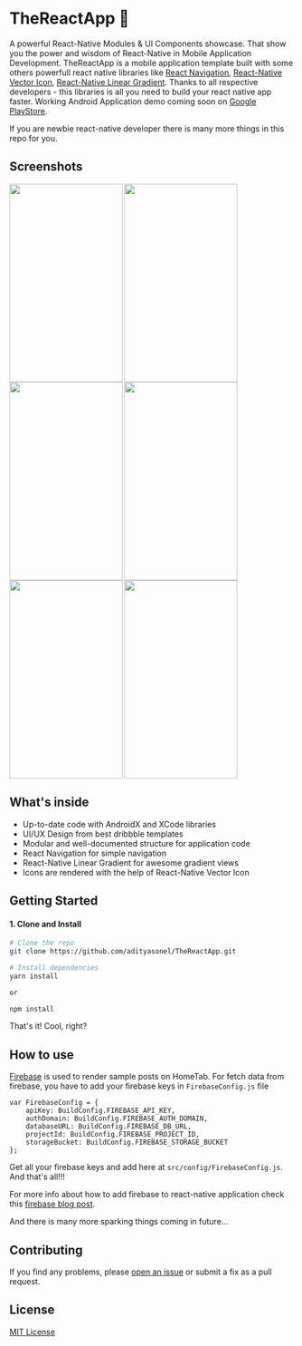 # TheReactApp 🚀

A powerful React-Native Modules &amp; UI Components showcase. That show you the power and wisdom of React-Native in Mobile Application Development. TheReactApp is a mobile application template built with some others powerfull react native libraries like [React Navigation](https://reactnavigation.org), [React-Native Vector Icon](https://github.com/oblador/react-native-vector-icons), [React-Native Linear Gradient](https://github.com/react-native-community/react-native-linear-gradient). Thanks to all respective developers - this libraries is all you need to build your react native app faster. Working Android Application demo coming soon on [Google PlayStore](https://play.google.com/store).

If you are newbie react-native developer there is many more things in this repo for you.

## Screenshots

<img align="left" src="https://github.com/adityasonel/TheReactApp/blob/master/sample/playback.gif" width="200" height="350" />
<img align="left" src="https://github.com/adityasonel/TheReactApp/blob/master/sample/ss-1.png" width="200" height="350" />
<img align="left" src="https://github.com/adityasonel/TheReactApp/blob/master/sample/ss-2.png" width="200" height="350" />
<img src="https://github.com/adityasonel/TheReactApp/blob/master/sample/ss-3.png" width="200" height="350" /> 
<img align="left" src="https://github.com/adityasonel/TheReactApp/blob/master/sample/ss-4.png" width="200" height="350" />
<img src="https://github.com/adityasonel/TheReactApp/blob/master/sample/ss-5.png" width="200" height="350" />

## What's inside

-   Up-to-date code with AndroidX and XCode libraries
-   UI/UX Design from best dribbble templates
-   Modular and well-documented structure for application code
-   React Navigation for simple navigation
-   React-Native Linear Gradient for awesome gradient views
-   Icons are rendered with the help of React-Native Vector Icon

## Getting Started

#### 1. Clone and Install

```bash
# Clone the repo
git clone https://github.com/adityasonel/TheReactApp.git

# Install dependencies
yarn install

or

npm install
```

That's it! Cool, right?

## How to use

[Firebase](https://firebase.google.com) is used to render sample posts on HomeTab. For fetch data from firebase, you have to add your firebase keys in `FirebaseConfig.js` file

```
var FirebaseConfig = {
    apiKey: BuildConfig.FIREBASE_API_KEY,
    authDomain: BuildConfig.FIREBASE_AUTH_DOMAIN,
    databaseURL: BuildConfig.FIREBASE_DB_URL,
    projectId: BuildConfig.FIREBASE_PROJECT_ID,
    storageBucket: BuildConfig.FIREBASE_STORAGE_BUCKET
};
```

Get all your firebase keys and add here at `src/config/FirebaseConfig.js`. And that's all!!!

For more info about how to add firebase to react-native application check this [firebase blog post](https://firebase.googleblog.com/2016/01/the-beginners-guide-to-react-native-and_84.html).

And there is many more sparking things coming in future...

## Contributing

If you find any problems, please [open an issue](https://github.com/adityasonel/TheReactApp/issues/new) or submit a fix as a pull request.

## License

[MIT License](LICENSE)

